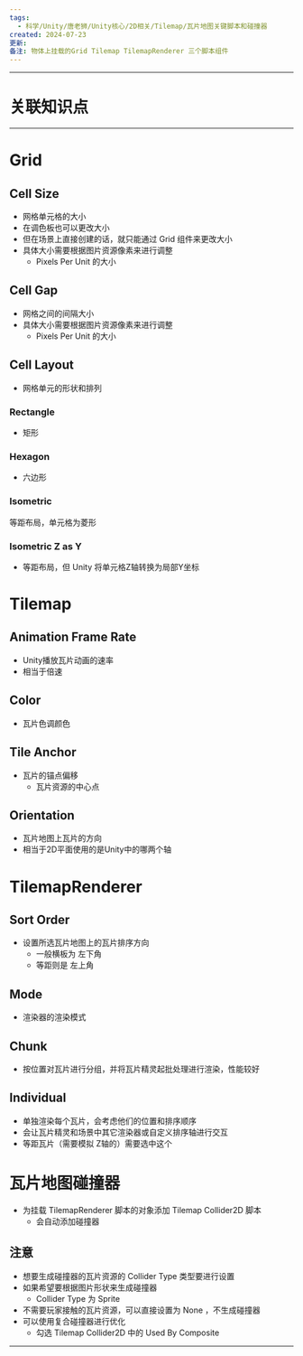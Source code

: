 ```yaml
---
tags:
  - 科学/Unity/唐老狮/Unity核心/2D相关/Tilemap/瓦片地图关键脚本和碰撞器
created: 2024-07-23
更新: 
备注: 物体上挂载的Grid Tilemap TilemapRenderer 三个脚本组件
---
```


---
# 关联知识点



---
# Grid
## Cell Size

- 网格单元格的大小
- 在调色板也可以更改大小
- 但在场景上直接创建的话，就只能通过 Grid 组件来更改大小
- 具体大小需要根据图片资源像素来进行调整
	- Pixels Per Unit 的大小
## Cell Gap

- 网格之间的间隔大小
- 具体大小需要根据图片资源像素来进行调整
	- Pixels Per Unit 的大小
## Cell Layout

- 网格单元的形状和排列
### Rectangle

- 矩形
### Hexagon

- 六边形
### Isometric

等距布局，单元格为菱形
### lsometric Z as Y

- 等距布局，但 Unity 将单元格Z轴转换为局部Y坐标
# Tilemap
## Animation Frame Rate

- Unity播放瓦片动画的速率
- 相当于倍速
## Color

- 瓦片色调颜色
## Tile Anchor

- 瓦片的锚点偏移
	- 瓦片资源的中心点
## Orientation

- 瓦片地图上瓦片的方向
- 相当于2D平面使用的是Unity中的哪两个轴
# TilemapRenderer
## Sort Order

- 设置所选瓦片地图上的瓦片排序方向
	- 一般横板为 左下角
	- 等距则是 左上角
## Mode

- 渲染器的渲染模式
## Chunk

- 按位置对瓦片进行分组，并将瓦片精灵起批处理进行渲染，性能较好
## Individual

- 单独渲染每个瓦片，会考虑他们的位置和排序顺序
- 会让瓦片精灵和场景中其它渲染器或自定义排序轴进行交互
- 等距瓦片（需要模拟 Z轴的）需要选中这个
# 瓦片地图碰撞器

- 为挂载 TilemapRenderer 脚本的对象添加 Tilemap Collider2D 脚本
	- 会自动添加碰撞器
## 注意

- 想要生成碰撞器的瓦片资源的 Collider Type 类型要进行设置
- 如果希望要根据图片形状来生成碰撞器
	- Collider Type 为 Sprite
- 不需要玩家接触的瓦片资源，可以直接设置为 None ，不生成碰撞器
- 可以使用复合碰撞器进行优化
	- 勾选 Tilemap Collider2D  中的 Used By Composite

---
